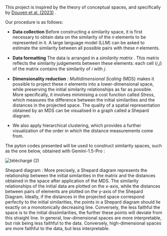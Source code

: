 This project is inspired by the theory of conceptual spaces, and specifically by [Douven et al. (2023)](https://doi.org/10.3389/fpsyg.2023.1234483) .

Our procedure is as follows:

* **Data collection** Before constructing a similarity space, it is first necessary to obtain data on the similarity of the 𝑛 elements to be represented in it. A large language model (LLM) can be asked to estimate the similarity between all possible pairs with these 𝑛 elements.

* **Data formatting** The data is arranged in a _similarity matrix_ . This matrix reflects the similarity judgements between these elements: each cell (𝑖,𝑗) of the matrix contains the similarity of 𝑖 with 𝑗.
  
* **Dimensionality reduction** : _Multidimensional Scaling_ (MDS)  makes it possible to project these _n_ elements into a lower-dimensional space, while preserving the initial similarity relationships as far as possible. More specifically, it involves minimising a cost function called _Stress_, which measures the difference between the initial similarities and the distances in the projected space. The quality of a spatial representation obtained by an MDS can be visualised in a graph called a Shepard diagram.

* We also apply hierarchical clustering, which provides a further visualization of the order in which the distance measurements come from.

The pyton codes presented will be used to construct similarity spaces, such as the one below, obtained with Gemini-1.5-Pro :

![téléchargé (2)](https://github.com/user-attachments/assets/124be0d5-a801-4168-9a24-3f63d0158592)

Shepard diagram : More precisely, a Shepard diagram represents the relationship between the initial similarities in the matrix and the distances obtained in the space after application of the MDS. The similarity relationships of the initial data are plotted on the x-axis, while the distances between pairs of elements are plotted on the y-axis of the Shepard Diagram. Ideally, if the distances in the projected space correspond perfectly to the initial similarities, the points in a Shepard diagram should lie exactly on a monotonically decreasing line. Conversely, the less faithful the space is to the initial dissimilarities, the further these points will deviate from this straight line. In general, low-dimensional spaces are more interpretable, but risk being less faithful to the data. Conversely, high-dimensional spaces are more faithful to the data, but less interpretable.

